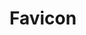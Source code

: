 # Favicon

<!-- https://favicon.io/emoji-favicons/speak-no-evil-monkey -->
<!-- https://twemoji.twitter.com/ -->